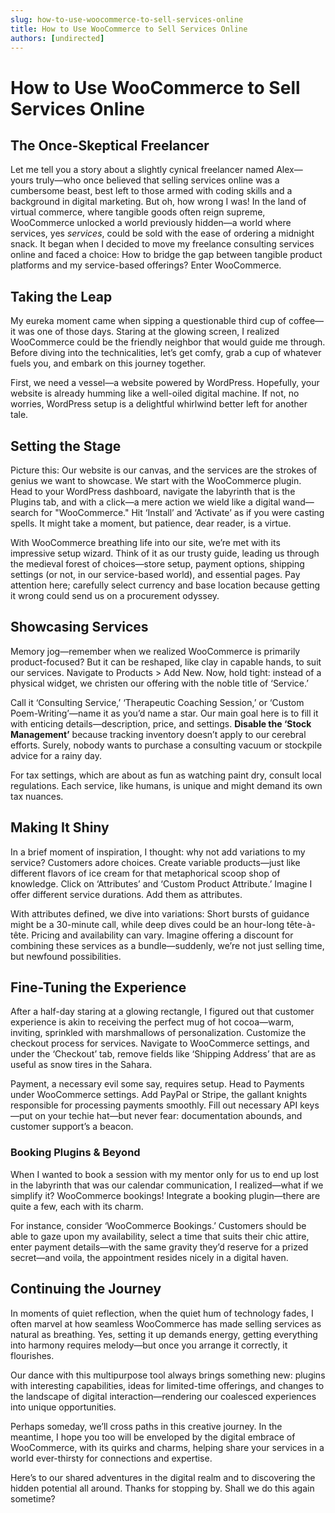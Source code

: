 ```yaml
---
slug: how-to-use-woocommerce-to-sell-services-online
title: How to Use WooCommerce to Sell Services Online
authors: [undirected]
---
```



# How to Use WooCommerce to Sell Services Online

## The Once-Skeptical Freelancer

Let me tell you a story about a slightly cynical freelancer named Alex—yours truly—who once believed that selling services online was a cumbersome beast, best left to those armed with coding skills and a background in digital marketing. But oh, how wrong I was! In the land of virtual commerce, where tangible goods often reign supreme, WooCommerce unlocked a world previously hidden—a world where services, yes *services*, could be sold with the ease of ordering a midnight snack. It began when I decided to move my freelance consulting services online and faced a choice: How to bridge the gap between tangible product platforms and my service-based offerings? Enter WooCommerce.

## Taking the Leap

My eureka moment came when sipping a questionable third cup of coffee—it was one of those days. Staring at the glowing screen, I realized WooCommerce could be the friendly neighbor that would guide me through. Before diving into the technicalities, let’s get comfy, grab a cup of whatever fuels you, and embark on this journey together.

First, we need a vessel—a website powered by WordPress. Hopefully, your website is already humming like a well-oiled digital machine. If not, no worries, WordPress setup is a delightful whirlwind better left for another tale.

## Setting the Stage

Picture this: Our website is our canvas, and the services are the strokes of genius we want to showcase. We start with the WooCommerce plugin. Head to your WordPress dashboard, navigate the labyrinth that is the Plugins tab, and with a click—a mere action we wield like a digital wand—search for "WooCommerce." Hit ‘Install’ and ‘Activate’ as if you were casting spells. It might take a moment, but patience, dear reader, is a virtue.

With WooCommerce breathing life into our site, we’re met with its impressive setup wizard. Think of it as our trusty guide, leading us through the medieval forest of choices—store setup, payment options, shipping settings (or not, in our service-based world), and essential pages. Pay attention here; carefully select currency and base location because getting it wrong could send us on a procurement odyssey.

## Showcasing Services

Memory jog—remember when we realized WooCommerce is primarily product-focused? But it can be reshaped, like clay in capable hands, to suit our services. Navigate to Products > Add New. Now, hold tight: instead of a physical widget, we christen our offering with the noble title of ‘Service.’

Call it ‘Consulting Service,’ ‘Therapeutic Coaching Session,’ or ‘Custom Poem-Writing’—name it as you’d name a star. Our main goal here is to fill it with enticing details—description, price, and settings. **Disable the ‘Stock Management’** because tracking inventory doesn’t apply to our cerebral efforts. Surely, nobody wants to purchase a consulting vacuum or stockpile advice for a rainy day.

For tax settings, which are about as fun as watching paint dry, consult local regulations. Each service, like humans, is unique and might demand its own tax nuances.

## Making It Shiny

In a brief moment of inspiration, I thought: why not add variations to my service? Customers adore choices. Create variable products—just like different flavors of ice cream for that metaphorical scoop shop of knowledge. Click on ‘Attributes’ and ‘Custom Product Attribute.’ Imagine I offer different service durations. Add them as attributes.

With attributes defined, we dive into variations: Short bursts of guidance might be a 30-minute call, while deep dives could be an hour-long tête-à-tête. Pricing and availability can vary. Imagine offering a discount for combining these services as a bundle—suddenly, we’re not just selling time, but newfound possibilities.

## Fine-Tuning the Experience

After a half-day staring at a glowing rectangle, I figured out that customer experience is akin to receiving the perfect mug of hot cocoa—warm, inviting, sprinkled with marshmallows of personalization. Customize the checkout process for services. Navigate to WooCommerce settings, and under the ‘Checkout’ tab, remove fields like ‘Shipping Address’ that are as useful as snow tires in the Sahara.

Payment, a necessary evil some say, requires setup. Head to Payments under WooCommerce settings. Add PayPal or Stripe, the gallant knights responsible for processing payments smoothly. Fill out necessary API keys—put on your techie hat—but never fear: documentation abounds, and customer support’s a beacon.

### Booking Plugins & Beyond

When I wanted to book a session with my mentor only for us to end up lost in the labyrinth that was our calendar communication, I realized—what if we simplify it? WooCommerce bookings! Integrate a booking plugin—there are quite a few, each with its charm.

For instance, consider ‘WooCommerce Bookings.’ Customers should be able to gaze upon my availability, select a time that suits their chic attire, enter payment details—with the same gravity they’d reserve for a prized secret—and voila, the appointment resides nicely in a digital haven.

## Continuing the Journey

In moments of quiet reflection, when the quiet hum of technology fades, I often marvel at how seamless WooCommerce has made selling services as natural as breathing. Yes, setting it up demands energy, getting everything into harmony requires melody—but once you arrange it correctly, it flourishes.

Our dance with this multipurpose tool always brings something new: plugins with interesting capabilities, ideas for limited-time offerings, and changes to the landscape of digital interaction—rendering our coalesced experiences into unique opportunities.

Perhaps someday, we’ll cross paths in this creative journey. In the meantime, I hope you too will be enveloped by the digital embrace of WooCommerce, with its quirks and charms, helping share your services in a world ever-thirsty for connections and expertise.

Here’s to our shared adventures in the digital realm and to discovering the hidden potential all around. Thanks for stopping by. Shall we do this again sometime?